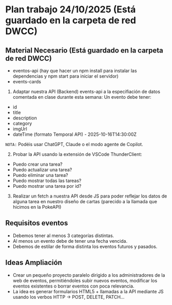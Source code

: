 # Plan trabajo 24/10/2025 (Está guardado en la carpeta de red DWCC)

## Material Necesario (Está guardado en la carpeta de red DWCC)

- eventos-api (hay que hacer un npm install para instalar las dependencias y npm start para iniciar el servidor)
- events-cards

1. Adaptar nuestra API (Backend) events-api a la especifiación de datos comentada en clase durante esta semana:
   Un evento debe tener:

- id
- title
- description
- category
- imgUrl
- dateTime (formato Temporal API) - 2025-10-16T14:30:00Z

`NOTA:` Podéis usar ChatGPT, Claude o el modo agente de Copilot.

2. Probar la API usando la extensión de VSCode ThunderClient:

- Puedo crear una tarea?
- Puedo actualizar una tarea?
- Puedo eliminar una tarea?
- Puedo mostrar todas las tareas?
- Puedo mostrar una tarea por id?

3. Realizar un fetch a nuestra API desde JS para poder reflejar los datos de alguna tarea en nuestro diseño de cartas (parecido a la llamada que hicimos en la PokeAPI)

## Requisitos eventos

- Debemos tener al menos 3 categorías distintas.
- Al menos un evento debe de tener una fecha vencida.
- Debemos de estilar de forma distinta los eventos futuros y pasados.

## Ideas Ampliación

- Crear un pequeño proyecto paralelo dirigido a los administradores de la web de eventos, permitiéndoles subir nuevos eventos, modificar los eventos existentes o borrar eventos con poca relevancia.
- La idea es generar formularios HTML5 + llamadas a la API mediante JS usando los verbos HTTP -> POST, DELETE, PATCH...
